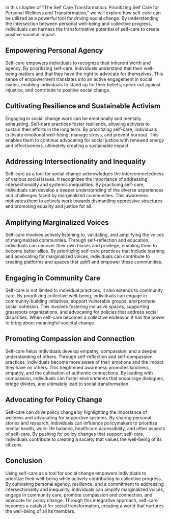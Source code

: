 
In this chapter of "The Self Care Transformation: Prioritizing Self Care for Personal Wellness and Transformation," we will explore how self-care can be utilized as a powerful tool for driving social change. By understanding the intersection between personal well-being and collective progress, individuals can harness the transformative potential of self-care to create positive societal impact.

Empowering Personal Agency
--------------------------

Self-care empowers individuals to recognize their inherent worth and agency. By prioritizing self-care, individuals understand that their well-being matters and that they have the right to advocate for themselves. This sense of empowerment translates into an active engagement in social issues, enabling individuals to stand up for their beliefs, speak out against injustice, and contribute to positive social change.

Cultivating Resilience and Sustainable Activism
-----------------------------------------------

Engaging in social change work can be emotionally and mentally exhausting. Self-care practices foster resilience, allowing activists to sustain their efforts in the long term. By prioritizing self-care, individuals cultivate emotional well-being, manage stress, and prevent burnout. This enables them to continue advocating for social justice with renewed energy and effectiveness, ultimately creating a sustainable impact.

Addressing Intersectionality and Inequality
-------------------------------------------

Self-care as a tool for social change acknowledges the interconnectedness of various social issues. It recognizes the importance of addressing intersectionality and systemic inequalities. By practicing self-care, individuals can develop a deeper understanding of the diverse experiences and challenges faced by marginalized communities. This awareness motivates them to actively work towards dismantling oppressive structures and promoting equality and justice for all.

Amplifying Marginalized Voices
------------------------------

Self-care involves actively listening to, validating, and amplifying the voices of marginalized communities. Through self-reflection and education, individuals can uncover their own biases and privilege, enabling them to become better allies. By prioritizing self-care practices that include learning and advocating for marginalized voices, individuals can contribute to creating platforms and spaces that uplift and empower these communities.

Engaging in Community Care
--------------------------

Self-care is not limited to individual practices; it also extends to community care. By prioritizing collective well-being, individuals can engage in community-building initiatives, support vulnerable groups, and promote social cohesion. This involves fostering inclusive spaces, supporting grassroots organizations, and advocating for policies that address social disparities. When self-care becomes a collective endeavor, it has the power to bring about meaningful societal change.

Promoting Compassion and Connection
-----------------------------------

Self-care helps individuals develop empathy, compassion, and a deeper understanding of others. Through self-reflection and self-compassion practices, individuals become more aware of their emotions and the impact they have on others. This heightened awareness promotes kindness, empathy, and the cultivation of authentic connections. By leading with compassion, individuals can foster environments that encourage dialogues, bridge divides, and ultimately lead to social transformation.

Advocating for Policy Change
----------------------------

Self-care can drive policy change by highlighting the importance of wellness and advocating for supportive systems. By sharing personal stories and research, individuals can influence policymakers to prioritize mental health, work-life balance, healthcare accessibility, and other aspects of self-care. By pushing for policy changes that support self-care, individuals contribute to creating a society that values the well-being of its citizens.

Conclusion
----------

Using self-care as a tool for social change empowers individuals to prioritize their well-being while actively contributing to collective progress. By cultivating personal agency, resilience, and a commitment to addressing intersectionality and inequality, individuals can amplify marginalized voices, engage in community care, promote compassion and connection, and advocate for policy change. Through this integrative approach, self-care becomes a catalyst for social transformation, creating a world that nurtures the well-being of all its members.

